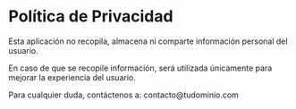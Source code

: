 <html>
<head>
  <meta charset="UTF-8">
  <title>Política de Privacidad</title>
</head>
<body>
  <h1>Política de Privacidad</h1>
  <p>Esta aplicación no recopila, almacena ni comparte información personal del usuario.</p>
  <p>En caso de que se recopile información, será utilizada únicamente para mejorar la experiencia del usuario.</p>
  <p>Para cualquier duda, contáctenos a: contacto@tudominio.com</p>
</body>
</html>